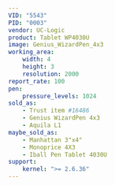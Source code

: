 ```yaml
---
VID: "5543"
PID: "0003"
vendor: UC-Logic
product: Tablet WP4030U
image: Genius_WizardPen_4x3
working_area:
    width: 4
    height: 3
    resolution: 2000
report_rate: 100
pen:
    pressure_levels: 1024
sold_as:
    - Trust item #16486
    - Genius WizardPen 4x3
    - Aquila L1
maybe_sold_as:
    - Manhattan 3"x4"
    - Monoprice 4X3
    - Iball Pen Tablet 4030U
support:
    kernel: ">= 2.6.36"
---
```

